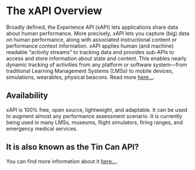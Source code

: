 # The xAPI Overview
Broadly defined, the Experience API (xAPI) lets applications share data about human performance. 
More precisely, xAPI lets you capture (big) data on human performance, along with associated 
instructional content or performance context information.  xAPI applies human (and machine) 
readable “activity streams” to tracking data and provides sub-APIs to access and store information 
about state and content.  This enables nearly dynamic tracking of activities from any platform or 
software system—from traditional Learning Management Systems (LMSs) to mobile devices, simulations, 
wearables, physical beacons. Read more [here...](https://www.adlnet.gov/adl-research/performance-tracking-analysis/experience-api/).

## Availability
xAPI is 100% free, open source, lightweight, and adaptable. It can be used to augment almost any
performance assessment scenario. It is currently being used in many LMSs, museums, flight simulators, 
firing ranges, and emergency medical services.

## It is also known as the Tin Can API?
You can find more information about it [here...](http://www.tincanapi.com/overview/).